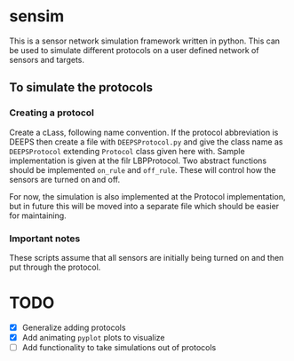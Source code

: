 # sensim

This is a sensor network simulation framework written in python. This can be used to simulate different protocols on a user defined network of sensors and targets.

## To simulate the protocols

### Creating a protocol

Create a cLass, following name convention. If the protocol abbreviation is DEEPS then create a file with `DEEPSProtocol.py` and give the class name as `DEEPSProtocol` extending `Protocol` class given here with. Sample implementation is given at the filr LBPProtocol. Two abstract functions should be implemented `on_rule` and `off_rule`. These will control how the sensors are turned on and off.

For now, the simulation is also implemented at the Protocol implementation, but in future this will be moved into a separate file which should be easier for maintaining.

### Important notes

These scripts assume that all sensors are initially being turned on and then put through the protocol.

# TODO
- [x] Generalize adding protocols
- [x] Add animating `pyplot` plots to visualize
- [ ] Add functionality to take simulations out of protocols
